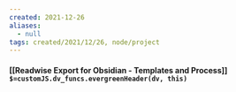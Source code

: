```yaml
---
created: 2021-12-26 
aliases:
  - null
tags: created/2021/12/26, node/project
---
```


#### [[Readwise Export for Obsidian - Templates and Process]] `$=customJS.dv_funcs.evergreenHeader(dv, this)`



